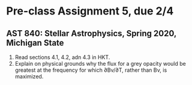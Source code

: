 # Pre-class Assignment 5, due 2/4

## AST 840: Stellar Astrophysics, Spring 2020, Michigan State

1. Read sections 4.1, 4.2, adn 4.3 in HKT.
2. Explain on physical grounds why the flux for a grey opacity would be greatest at the frequency for which ∂Bν/∂T, rather than Bν, is maximized.
